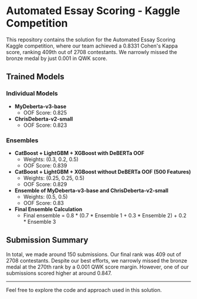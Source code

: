 # Automated Essay Scoring - Kaggle Competition

This repository contains the solution for the Automated Essay Scoring Kaggle competition, where our team achieved a 0.8331 Cohen's Kappa score, ranking 409th out of 2708 contestants. We narrowly missed the bronze medal by just 0.001 in QWK score.

## Trained Models

### Individual Models
- **MyDeberta-v3-base**
  - OOF Score: 0.825
- **ChrisDeberta-v2-small**
  - OOF Score: 0.823

### Ensembles
- **CatBoost + LightGBM + XGBoost with DeBERTa OOF**
  - Weights: (0.3, 0.2, 0.5)
  - OOF Score: 0.839
- **CatBoost + LightGBM + XGBoost without DeBERTa OOF (500 Features)**
  - Weights: (0.25, 0.25, 0.5)
  - OOF Score: 0.829
- **Ensemble of MyDeberta-v3-base and ChrisDeberta-v2-small**
  - Weights: (0.5, 0.5)
  - OOF Score: 0.83
- **Final Ensemble Calculation**
  - Final ensemble = 0.8 * (0.7 * Ensemble 1 + 0.3 * Ensemble 2) + 0.2 * Ensemble 3

## Submission Summary

In total, we made around 150 submissions. Our final rank was 409 out of 2708 contestants. Despite our best efforts, we narrowly missed the bronze medal at the 270th rank by a 0.001 QWK score margin. However, one of our submissions scored higher at around 0.847.

---

Feel free to explore the code and approach used in this solution.
